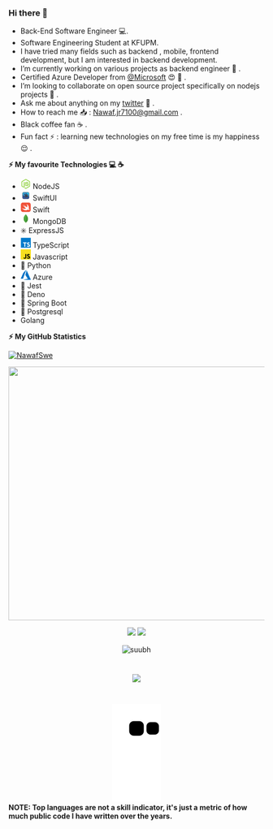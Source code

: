 ### Hi there 👋

<!-- **NawafSwe/NawafSwe** is a ✨ _special_ ✨ repository because its `README.md` (this file) appears on your GitHub profile. !-->
- Back-End Software Engineer 💻.
- Software Engineering Student at KFUPM.
- I have tried many fields such as backend , mobile, frontend development, but I am interested in backend development.
- I’m currently working on various projects as backend engineer 🔭 .
- Certified Azure Developer from <a href="https://github.com/microsoft">@Microsoft</a> 😍 🌱 .
- I’m looking to collaborate on open source project specifically on nodejs projects 👯 .
- Ask me about anything on my <a href="https://twitter.com/Nawaf_B_910">twitter</a> 💬 .
- How to reach me 📥 : Nawaf.jr7100@gmail.com .
- Black coffee fan ☕️ .
- Fun fact ⚡ : learning new technologies on my free time is my happiness 😌 .

<!--  Tech I use !-->
<b> ⚡️ My favourite Technologies 💻 ☕️</b>
<div>
  <ul>
    
<li><img height="20px" width="20px" src="Assessts/Nodejs.webp"/>   NodeJS</li>
<li><img height="20px" width="20px" src="Assessts/swiftui.png"/>  SwiftUI</li>
<li><img height="20px" width="20px" src="Assessts/swift.png"/>  Swift</li>
<li><img height="20px" width="20px" src="Assessts/mongdb.png"/>   MongoDB </li>
<li>✳️ ExpressJS</li>
<li><img height="20px" width="20px" src="Assessts/ts.png"/>  TypeScript</li>
<li><img height="20px" width="20px" src="Assessts/js.png"/>   Javascript</li>
<li>🐍    Python</li>
<li><img height="20px" width="20px" src="Assessts/azure-1.svg"/>  Azure</li>
    <li>🧪 Jest </li>
    <li>🦖 Deno </li>
    <li>🍃 Spring Boot</li>
    <li>📀 Postgresql</li>
    <li>Golang</li>
  </ul>
</div>

<b>⚡ My GitHub Statistics</b>  
<p align="left"> <a href="https://github.com/ryo-ma/github-profile-trophy"><img src="https://github-profile-trophy.vercel.app/?username=NawafSwe&theme=onedark&margin-w=15&margin-h=15&column=7" alt="NawafSwe" /></a> </p>
 <p align="center">
  <img align="center" width="10000" height="500" src="https://activity-graph.herokuapp.com/graph?username=NawafSwe&theme=github" >
 </p> 
 
<p align="center">
<img height="180em" src="https://mz-github-stats.vercel.app/api?username=NawafSwe&show_icons=true&hide_border=true&theme=radical"/>

<!-- Most Used Languages -->
<img height="180em" src="https://mz-github-stats.vercel.app/api/top-langs/?username=NawafSwe&show_icons=true&hide_border=true&layout=compact&langs_count=8&theme=radical"/>

  <p align="center"> 
  <img align="center" width="450"  src="https://github-readme-streak-stats.herokuapp.com/?user=NawafSwe&theme=dark" alt="suubh" /> 

</p>

<div align="center" style="margin: 40px 40px">
    <a href="https://github.com/topdev0729/github-profile-views-counter">
        <img width="175px" src="https://komarev.com/ghpvc/?username=nawafswe&color=0A0A0A">
    </a>
  </div>
  <div  align="center"> <img src="https://raw.githubusercontent.com/muhiqsimui/muhiqsimui/output/github-contribution-grid-snake.svg" /></div>
<footer> <strong>
  NOTE: Top languages are not a skill indicator, it's just a metric of how much public code I have written over the years.
</strong> </footer>

</p>
